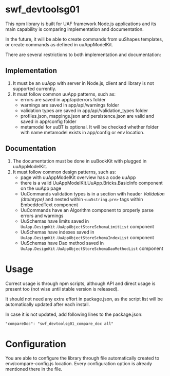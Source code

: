 # swf_devtoolsg01

This npm library is built for UAF framework Node.js applications
and its main capability is comparing implementation and documentation.

In the future, it will be able to create commands from uuShapes templates,
or create commands as defined in uuAppModelKit.

There are several restrictions to both implementation and documentation:

## Implementation
1. It must be an uuApp with server in Node.js, client and library is not 
supported currently.
2. It must follow common uuApp patterns, such as:
    - errors are saved in app/api/errors folder
    - warnings are saved in app/api/warnings folder
    - validation types are saved in app/api/validation_types folder
    - profiles.json, mappings.json and persistence.json are valid and saved in app/config folder
    - metamodel for uuBT is optional. It will be checked whether folder with name metamodel exists in app/config or env location.
    
## Documentation
1. The documentation must be done in uuBookKit with plugged in uuAppModelKit.
2. It must follow common design patterns, such as:
    - page with uuAppModelKit overview has a code uuApp
    - there is a valid UuAppModelKit.UuApp.Bricks.BasicInfo component on the uuApp page
    - UuCommands validation types is in a section with header _Validation (dtoIntype)_ and nested within `<uu5string.pre>` tags within EmbeddedText component
    - UuCommands have an Algorithm component to properly parse errors and warnings
    - UuSchemas have limits saved in `UuApp.DesignKit.UuAppObjectStoreSchemaLimitList` component
    - UuSchemas have indexes saved in `UuApp.DesignKit.UuAppObjectStoreSchemaIndexList` component
    - UuSchemas have Dao method saved in `UuApp.DesignKit.UuAppObjectStoreSchemaDaoMethodList` component  

# Usage

Correct usage is through npm scripts, although API and direct usage is present too (not wise until stable version is released).

It should not need any extra effort in package.json, as the script list will be automatically updated after each install.

In case it is not updated, add following lines to the package.json:

    "compareDoc": "swf_devtoolsg01_compare_doc all"

# Configuration

You are able to configure the library through file automatically created to env/compare-config.js location.
Every configuration option is already mentioned there in the file.

